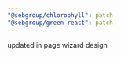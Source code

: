 ```yaml
---
"@sebgroup/chlorophyll": patch
"@sebgroup/green-react": patch
---
```


updated in page wizard design
